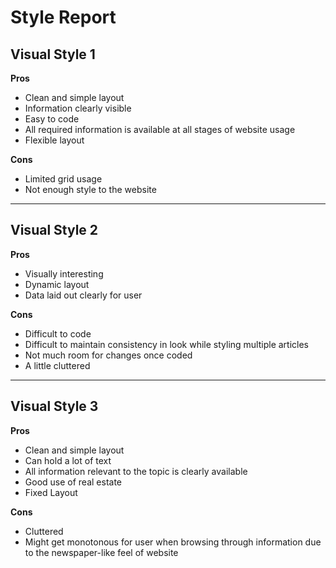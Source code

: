 # Style Report

## Visual Style 1


**Pros**

- Clean and simple layout
- Information clearly visible
- Easy to code
- All required information is available at all stages of website usage
- Flexible layout

**Cons**

- Limited grid usage
- Not enough style to the website


---

## Visual Style 2

**Pros**

- Visually interesting
- Dynamic layout
- Data laid out clearly for user


**Cons**

- Difficult to code
- Difficult to maintain consistency in look while styling multiple articles
- Not much room for changes once coded
- A little cluttered

---

## Visual Style 3

**Pros**

- Clean and simple layout
- Can hold a lot of text
- All information relevant to the topic is clearly available
- Good use of real estate
- Fixed Layout


**Cons**

- Cluttered
- Might get monotonous for user when browsing through information due to the newspaper-like feel of website
